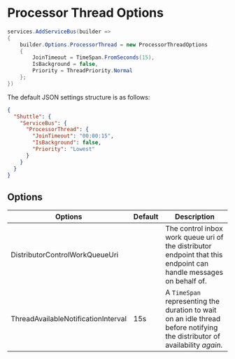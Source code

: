 # Processor Thread Options

```c#
services.AddServiceBus(builder => 
{
    builder.Options.ProcessorThread = new ProcessorThreadOptions
    {
        JoinTimeout = TimeSpan.FromSeconds(15),
        IsBackground = false,
        Priority = ThreadPriority.Normal
    };
})
```

The default JSON settings structure is as follows:

```json
{
  "Shuttle": {
    "ServiceBus": {
      "ProcessorThread": {
        "JoinTimeout": "00:00:15",
        "IsBackground": false,
        "Priority": "Lowest"  
      }
    }
  }
}
```

## Options

| Options                            | Default         | Description    |
| ---                                | ---            | ---            |
| DistributorControlWorkQueueUri    |  | The control inbox work queue uri of the distributor endpoint that this endpoint can handle messages on behalf of. |
| ThreadAvailableNotificationInterval    | 15s    | A `TimeSpan` representing the duration to wait on an idle thread before notifying the distributor of availability *again*. |
